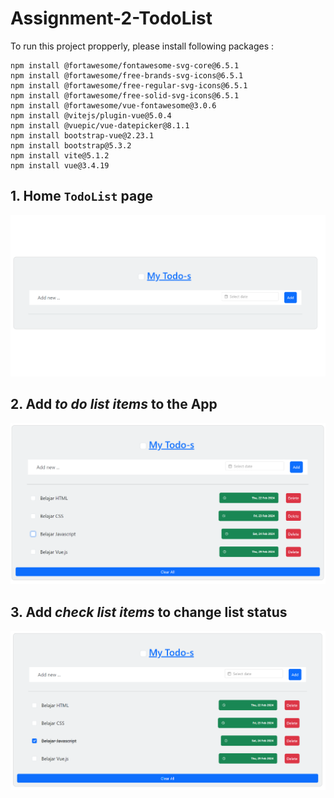# Assignment-2-TodoList

To run this project propperly, please install following packages : 
```
npm install @fortawesome/fontawesome-svg-core@6.5.1
npm install @fortawesome/free-brands-svg-icons@6.5.1
npm install @fortawesome/free-regular-svg-icons@6.5.1
npm install @fortawesome/free-solid-svg-icons@6.5.1
npm install @fortawesome/vue-fontawesome@3.0.6
npm install @vitejs/plugin-vue@5.0.4
npm install @vuepic/vue-datepicker@8.1.1
npm install bootstrap-vue@2.23.1
npm install bootstrap@5.3.2
npm install vite@5.1.2
npm install vue@3.4.19
```

## 1. Home `TodoList` page
<!-- <p align="center">
  <img src="/screenshot/Home.png /> -->

![alt text](/screenshot/Home.png)

## 2. Add *to do list items* to the App
![alt text](/screenshot/Add.png)


## 3. Add *check list items* to change list status 
![alt text](/screenshot/changeStatus.png)

